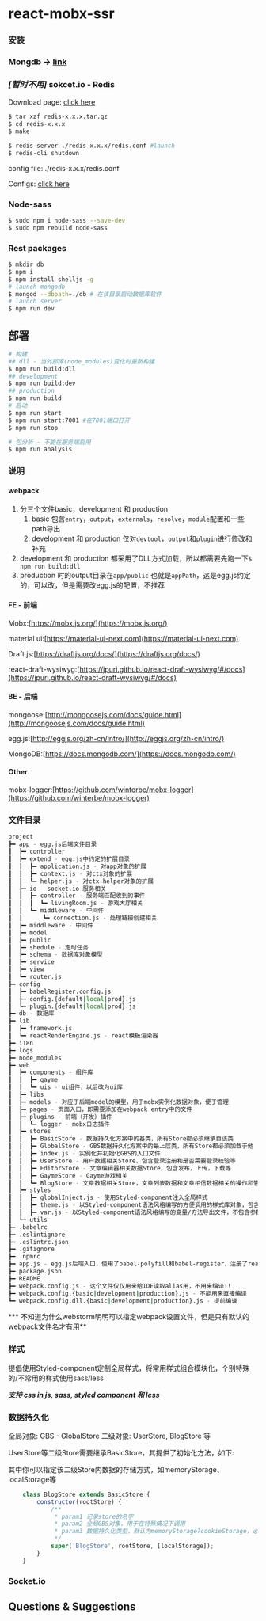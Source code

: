 # react-mobx-ssr

### 安装

### Mongdb → [link](./install_mongodb.m)

### ***[暂时不用]***  sokcet.io - Redis 

Download page: [click here](https://redis.io/download)

```Bash
$ tar xzf redis-x.x.x.tar.gz
$ cd redis-x.x.x
$ make

$ redis-server ./redis-x.x.x/redis.conf #launch
$ redis-cli shutdown
```

config file: ./redis-x.x.x/redis.conf

Configs: [click here](http://www.runoob.com/redis/redis-conf.html)

### Node-sass

```bash
$ sudo npm i node-sass --save-dev
$ sudo npm rebuild node-sass
```

### Rest packages

```bash
$ mkdir db
$ npm i
$ npm install shelljs -g
# launch mongodb
$ mongod --dbpath=./db # 在该目录启动数据库软件
# launch server
$ npm run dev
```

## 部署

```Bash
# 构建
## dll - 当外部库(node_modules)变化时重新构建
$ npm run build:dll
## development
$ npm run build:dev
## production
$ npm run build
# 启动
$ npm run start
$ npm run start:7001 #在7001端口打开
$ npm run stop

# 包分析 - 不能在服务端启用
$ npm run analysis
```



### 说明

#### webpack

1. 分三个文件basic，development 和 production
   1. basic 包含`entry`，`output`，`externals`，`resolve`，`module`配置和一些path导出
   2. development 和 production 仅对`devtool`，`output`和`plugin`进行修改和补充
2. development 和 production 都采用了DLL方式加载，所以都需要先跑一下`$ npm run build:dll`
3. production 时的output目录在`app/public` 也就是`appPath`，这是egg.js约定的，可以改，但是需要改egg.js的配置，不推荐





#### FE - 前端

Mobx:[https://mobx.js.org/](https://mobx.js.org/)

material ui:[https://material-ui-next.com](https://material-ui-next.com)

Draft.js:[https://draftjs.org/docs/](https://draftjs.org/docs/)

react-draft-wysiwyg:[https://jpuri.github.io/react-draft-wysiwyg/#/docs](https://jpuri.github.io/react-draft-wysiwyg/#/docs)


#### BE - 后端

mongoose:[http://mongoosejs.com/docs/guide.html](http://mongoosejs.com/docs/guide.html)

egg.js:[http://eggjs.org/zh-cn/intro/](http://eggjs.org/zh-cn/intro/)

MongoDB:[https://docs.mongodb.com/](https://docs.mongodb.com/)



#### Other

mobx-logger:[https://github.com/winterbe/mobx-logger](https://github.com/winterbe/mobx-logger)



### 文件目录

```bash
project
┣━ app - egg.js后端文件目录
┃  ┣━ controller
┃  ┣━ extend - egg.js中约定的扩展目录
┃  ┃  ┣━ application.js - 对app对象的扩展
┃  ┃  ┣━ context.js - 对ctx对象的扩展
┃  ┃  ┗━ helper.js - 对ctx.helper对象的扩展
┃  ┣━ io - socket.io 服务相关
┃  ┃  ┣━ controller - 服务端匹配收到的事件
┃  ┃  ┃  ┗━ livingRoom.js - 游戏大厅相关
┃  ┃  ┗━ middleware - 中间件
┃  ┃  　  ┗━ connection.js - 处理链接创建相关
┃  ┣━ middleware - 中间件
┃  ┣━ model
┃  ┣━ public
┃  ┣━ shedule - 定时任务
┃  ┣━ schema - 数据库对象模型
┃  ┣━ service
┃  ┣━ view
┃  ┗━ router.js
┣━ config
┃  ┣━ babelRegister.config.js
┃  ┣┅ config.{default|local|prod}.js
┃  ┗┅ plugin.{default|local|prod}.js
┣━ db - 数据库
┣━ lib
┃  ┣━ framework.js
┃  ┗━ reactRenderEngine.js - react模板渲染器
┣━ i18n
┣━ logs
┣━ node_modules
┣━ web
┃  ┣━ components - 组件库
┃  ┃  ┣━ gayme
┃  ┃  ┗━ uis - ui组件，以后改为ui库
┃  ┣━ libs
┃  ┣━ models - 对应于后端model的模型，用于mobx实例化数据对象，便于管理
┃  ┣━ pages - 页面入口，即需要添加在webpack entry中的文件
┃  ┣━ plugins - 前端（开发）插件
┃  ┃  ┗━ logger - mobx日志插件
┃  ┣━ stores
┃  ┃  ┣━ BasicStore - 数据持久化方案中的基类，所有Store都必须继承自该类
┃  ┃  ┣━ GlobalStore - GBS数据持久化方案中的最上层类，所有Store都必须加载于他
┃  ┃  ┣━ index.js - 实例化并初始化GBS的入口文件
┃  ┃  ┣━ UserStore - 用户数据相关Store，包含登录注册和是否需要登录校验等
┃  ┃  ┣━ EditorStore - 文章编辑器相关数据Store，包含发布，上传，下载等
┃  ┃  ┣━ GaymeStore - Gayme游戏相关
┃  ┃  ┗━ BlogStore - 文章数据相关Store，文章列表数据和文章相信数据相关的操作和管理
┃  ┣━ styles
┃  ┃  ┣━ globalInject.js - 使用Styled-component注入全局样式
┃  ┃  ┣━ theme.js - 以Styled-component语法风格编写的方便调用的样式库对象，包含参数设定
┃  ┃  ┣━ var.js - 以Styled-component语法风格编写的变量/方法导出文件，不包含参数设定
┃  ┗━ utils
┣━ .babelrc
┣━ .eslintignore
┣━ .eslintrc.json
┣━ .gitignore
┣━ .npmrc
┣━ app.js - egg.js后端入口，使用了babel-polyfill和babel-register，注册了react模板编译器
┣━ package.json
┣━ README
┣━ webpack.config.js - 这个文件仅仅用来给IDE读取alias用，不用来编译!!
┣━ webpack.config.{basic|development|production}.js - 不能用来直接编译
┗━ webpack.config.dll.{basic|development|production}.js - 提前编译

```

*** 不知道为什么webstorm明明可以指定webpack设置文件，但是只有默认的webpack文件名才有用**

### 样式

提倡使用Styled-component定制全局样式，将常用样式组合模块化，个别特殊的/不常用的样式使用sass/less

***支持 css in js, sass, styled component 和 less***



### 数据持久化
全局对象: GBS - GlobalStore
二级对象: UserStore, BlogStore 等

UserStore等二级Store需要继承BasicStore，其提供了初始化方法，如下:

其中你可以指定该二级Store内数据的存储方式，如memoryStorage、localStorage等

``` javaScript
    class BlogStore extends BasicStore {
        constructor(rootStore) {
            /**
             * param1 记录store的名字
             * param2 全局GBS对象，用于在特殊情况下调用
             * param3 数据持久化类型，默认为memoryStorage?cookieStorage，必须以数组的形式传入
             */
            super('BlogStore', rootStore, [localStorage]);
        }
    }
```

### Socket.io



## Questions & Suggestions